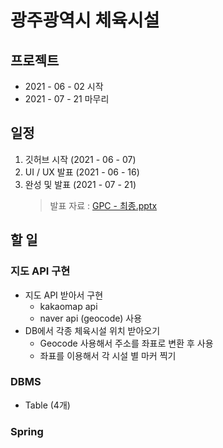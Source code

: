 # 광주광역시 체육시설

## 프로젝트 
* 2021 - 06 - 02 시작
* 2021 - 07 - 21 마무리

## 일정
1. 깃허브 시작 (2021 - 06 - 07)
2. UI / UX 발표 (2021 - 06 - 16)
3. 완성 및 발표 (2021 - 07 - 21)  
   > 발표 자료 : [GPC - 최종.pptx](https://github.com/Eungyeol41/Sports_Project/files/7111811/GPC.-.pptx)


## 할 일
### 지도 API 구현
* 지도 API 받아서 구현
  - kakaomap api
  - naver api (geocode) 사용
* DB에서 각종 체육시설 위치 받아오기
  - Geocode 사용해서 주소를 좌표로 변환 후 사용
  - 좌표를 이용해서 각 시설 별 마커 찍기
### DBMS
* Table (4개)
### Spring
